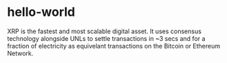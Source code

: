 # hello-world
XRP is the fastest and most scalable digital asset. It uses consensus technology alongside UNLs to settle transactions in ~3 secs and for a fraction of electricity as equivelant transactions on the Bitcoin or Ethereum Network.
